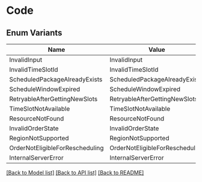 # Code

## Enum Variants

| Name | Value |
|---- | -----|
| InvalidInput | InvalidInput |
| InvalidTimeSlotId | InvalidTimeSlotId |
| ScheduledPackageAlreadyExists | ScheduledPackageAlreadyExists |
| ScheduleWindowExpired | ScheduleWindowExpired |
| RetryableAfterGettingNewSlots | RetryableAfterGettingNewSlots |
| TimeSlotNotAvailable | TimeSlotNotAvailable |
| ResourceNotFound | ResourceNotFound |
| InvalidOrderState | InvalidOrderState |
| RegionNotSupported | RegionNotSupported |
| OrderNotEligibleForRescheduling | OrderNotEligibleForRescheduling |
| InternalServerError | InternalServerError |


[[Back to Model list]](../README.md#documentation-for-models) [[Back to API list]](../README.md#documentation-for-api-endpoints) [[Back to README]](../README.md)


